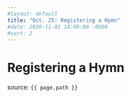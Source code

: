 ```yaml
---
#layout: default
title: "Oct. 25: Registering a Hymn"
#date: 2020-11-01 14:00:00 -0600
#sort: 2
---
```

# Registering a Hymn

source: `{{ page.path }}`
